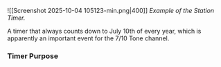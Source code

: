 ![[Screenshot 2025-10-04 105123-min.png|400]]
_Example of the Station Timer._

A timer that always counts down to July 10th of every year, which is apparently an important event for the 7/10 Tone channel.

### Timer Purpose